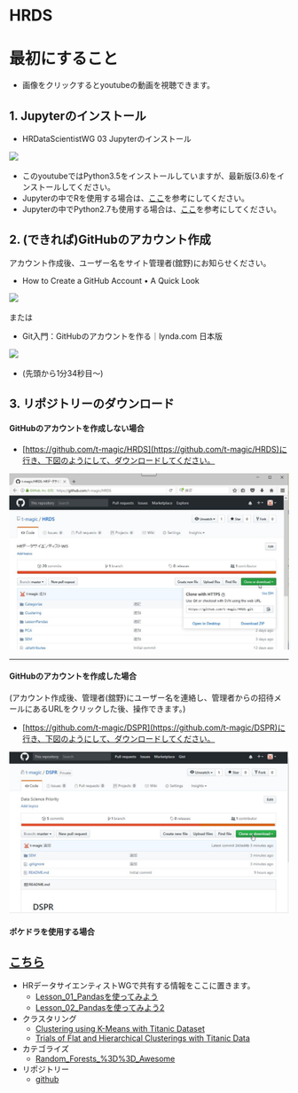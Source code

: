 # HRDS

# 最初にすること
* 画像をクリックするとyoutubeの動画を視聴できます。

## 1. Jupyterのインストール
* HRDataScientistWG 03 Jupyterのインストール

 [![](https://i.ytimg.com/vi/xV2lnIInON8/hqdefault.jpg?sqp=-oaymwEXCPYBEIoBSFryq4qpAwkIARUAAIhCGAE=&rs=AOn4CLAxy_mBn51kdTEOuP8zaK9ZqkAeyA)](https://youtu.be/xV2lnIInON8)
 * このyoutubeではPython3.5をインストールしていますが、最新版(3.6)をインストールしてください。
 * Jupyterの中でRを使用する場合は、[ここ](https://conda.io/docs/user-guide/tasks/use-r-with-conda.html)を参考にしてください。
 * Jupyterの中でPython2.7も使用する場合は、[ここ](http://www.geocities.jp/penguinitis2002/computer/programming/Python/Anaconda_Python2_3.html)を参考にしてください。

## 2. (できれば)GitHubのアカウント作成
アカウント作成後、ユーザー名をサイト管理者(舘野)にお知らせください。
* How to Create a GitHub Account • A Quick Look

 [![](https://i.ytimg.com/vi/ezxRcdJ8glM/hqdefault.jpg?sqp=-oaymwEXCPYBEIoBSFryq4qpAwkIARUAAIhCGAE=&rs=AOn4CLDAWj49JpX_ngEiLEeHfwMxTVM2Eg)](https://youtu.be/ezxRcdJ8glM)

または

* Git入門：GitHubのアカウントを作る｜lynda.com 日本版

 [![](https://i.ytimg.com/vi/RHj-859yXWo/hqdefault.jpg?sqp=-oaymwEXCPYBEIoBSFryq4qpAwkIARUAAIhCGAE=&rs=AOn4CLDtN_loLgVpeY1SeQ2aY2xpR9bhCQ)](https://youtu.be/RHj-859yXWo?t=94)
* (先頭から1分34秒目～)


## 3. リポジトリーのダウンロード
#### GitHubのアカウントを作成しない場合
* [https://github.com/t-magic/HRDS](https://github.com/t-magic/HRDS)に行き、下図のようにして、ダウンロードしてください。

![](pict/HRDSpage.JPG)

---

#### GitHubのアカウントを作成した場合
(アカウント作成後、管理者(舘野)にユーザー名を連絡し、管理者からの招待メールにあるURLをクリックした後、操作できます。)
* [https://github.com/t-magic/DSPR](https://github.com/t-magic/DSPR)に行き、下図のようにして、ダウンロードしてください。

![](pict/github_page.JPG)

#### ポケドラを使用する場合
[こちら](ポケドラの接続.md)
---

* HRデータサイエンティストWGで共有する情報をここに置きます。
  * [Lesson_01_Pandasを使ってみよう](LessonPandas/Lesson_01_Pandasを使ってみよう.html)
  * [Lesson_02_Pandasを使ってみよう2](LessonPandas/Lesson_02_Pandasを使ってみよう2.html)
* クラスタリング
  * [Clustering using K-Means with Titanic Dataset](Clustering/Clustering+using+K-Means+with+Titanic+Dataset.html)
  * [Trials of Flat and Hierarchical Clusterings with Titanic Data](Clustering/Trials+of+Flat+and+Hierarchical+Clusterings+with+Titanic+Data.html)
* カテゴライズ
  * [Random_Forests_%3D%3D_Awesome](https://github.com/mbernico/CS570/blob/master/module_2/Random_Forests_%3D%3D_Awesome.ipynb)
* リポジトリー
  * [github](https://github.com/t-magic/HRDS)
